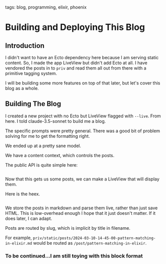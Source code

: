 tags: blog, programming, elixir, phoenix

# Building and Deploying This Blog

## Introduction
I didn't want to have an Ecto dependency here because I am serving static content.
So, I made the app LiveView but didn't add Ecto at all.
I have vendored the posts in to `priv` and read them all out from there with a primitive tagging system.

I will be building some more features on top of that later, but let's cover this blog as a whole.

## Building The Blog
I created a new project with no Ecto but LiveView flagged with `--live`.
From here. I told claude-3.5-sonnet to build me a blog.

The specific prompts were pretty general.
There was a good bit of problem solving for me to get the formatting right.

We ended up at a pretty sane model.

We have a content context, which controls the posts.

The public API is quite simple here:

```elixir

```

Now that this gets us some posts, we can make a LiveView that will display them.

Here is the heex.

```elixir

```

We store the posts in markdown and parse them live, rather than just save HTML.
This is low-overhead enough I hope that it just doesn't matter.
If it does later, I can adapt.

Posts are routed by slug, which is implicit by title in filename.

For example, `priv/static/posts/2024-03-10-14-45-00-pattern-matching-in-elixir.md` would be routed as `/post/pattern-matching-in-elixir`.

### To be continued...I am still toying with this block format
